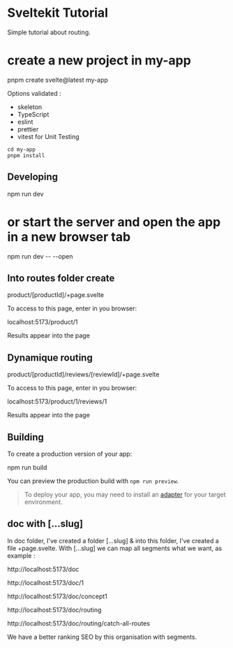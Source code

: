 # Sveltekit Tutorial

Simple tutorial about routing.

# create a new project in my-app
pnpm create svelte@latest my-app

Options validated :

- skeleton
- TypeScript
- eslint
- prettier
- vitest for Unit Testing

```
cd my-app
pnpm install
```

## Developing

npm run dev

# or start the server and open the app in a new browser tab
npm run dev -- --open

## Into routes folder create

product/[productId]/+page.svelte

To access to this page, enter in you browser:

localhost:5173/product/1

Results appear into the page

## Dynamique routing

product/[productId]/reviews/[reviewId]/+page.svelte

To access to this page, enter in you browser:

localhost:5173/product/1/reviews/1

Results appear into the page

## Building

To create a production version of your app:

npm run build


You can preview the production build with `npm run preview`.

> To deploy your app, you may need to install an [adapter](https://kit.svelte.dev/docs/adapters) for your target environment.

## doc with [...slug]

In doc folder, I've created a folder [...slug] & into this folder, I've created a file +page.svelte.
With [...slug] we can map all segments what we want, as example : 

http://localhost:5173/doc

http://localhost:5173/doc/1

http://localhost:5173/doc/concept1

http://localhost:5173/doc/routing

http://localhost:5173/doc/routing/catch-all-routes

We have a better ranking SEO by this organisation with segments.